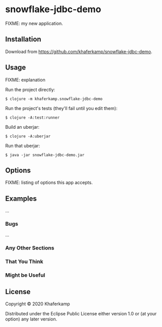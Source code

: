 # snowflake-jdbc-demo

FIXME: my new application.

## Installation

Download from https://github.com/khaferkamp/snowflake-jdbc-demo.

## Usage

FIXME: explanation

Run the project directly:

    $ clojure -m khaferkamp.snowflake-jdbc-demo

Run the project's tests (they'll fail until you edit them):

    $ clojure -A:test:runner

Build an uberjar:

    $ clojure -A:uberjar

Run that uberjar:

    $ java -jar snowflake-jdbc-demo.jar

## Options

FIXME: listing of options this app accepts.

## Examples

...

### Bugs

...

### Any Other Sections
### That You Think
### Might be Useful

## License

Copyright © 2020 Khaferkamp

Distributed under the Eclipse Public License either version 1.0 or (at
your option) any later version.
